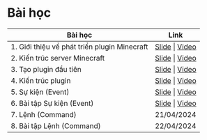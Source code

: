 # Bài học

| Bài học                                      | Link                                                                                                                                                  |
|----------------------------------------------|-------------------------------------------------------------------------------------------------------------------------------------------------------|
| 1. Giới thiệu về phát triển plugin Minecraft | [Slide](https://docs.google.com/presentation/d/1yl-NGmWzHoO5qjXhUhtatj1ppSip5nzpqu_b33RWoeU/) \| [Video](https://www.youtube.com/watch?v=_xoZE8XHAkg) |
| 2. Kiến trúc server Minecraft                | [Slide](https://docs.google.com/presentation/d/1uAf93TPoiDrq5EyIHXrYid_KILKzDCSLqIHnNKNO86k/) \| [Video](https://www.youtube.com/watch?v=XSTnmKo7n58) |
| 3. Tạo plugin đầu tiên                       | [Slide](https://docs.google.com/presentation/d/1QO5yC17fS70jDx9Qi1kUSAMEJFHB1NBXcVl_l_Ened4/) \| [Video](https://www.youtube.com/watch?v=qt4bUqV7_AM) |
| 4. Kiến trúc plugin                          | [Slide](https://docs.google.com/presentation/d/1yxaJH6yeCDMqLbz6d5-lOyGrVyaiKujHUiu6wwcPvw0/) \| [Video](https://www.youtube.com/watch?v=XZv2amCiHBg) |
| 5. Sự kiện (Event)                           | [Slide](https://docs.google.com/presentation/d/18eTZnO51ShYDhWYBp2h1prhUi-_oP43YR8Y5CwEH3YM/) \| [Video](https://www.youtube.com/watch?v=u-d1odvR6pA) |
| 6. Bài tập Sự kiện (Event)                   | [Slide](https://docs.google.com/presentation/d/19xAeUzqsoyjMP8b8CHwG2bAXykq1amRTnmMpRFLnyfU/) \| [Video](https://www.youtube.com/watch?v=W94GXRUX4ws) |
| 7. Lệnh (Command)                            | 21/04/2024                                                                                                                                            |
| 8. Bài tập Lệnh (Command)                    | 22/04/2024                                                                                                                                            |